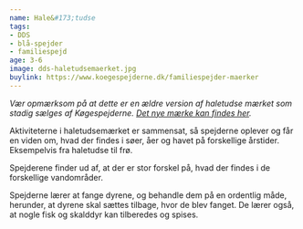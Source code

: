```yaml
---
name: Hale&#173;tudse
tags:
- DDS
- blå-spejder
- familiespejd
age: 3-6
image: dds-haletudsemaerket.jpg
buylink: https://www.koegespejderne.dk/familiespejder-maerker
---
```

*Vær opmærksom på at dette er en ældre version af haletudse mærket som stadig sælges af Køgespejderne. [Det nye mærke kan findes her](/m/dds-haletudse).*

Aktiviteterne i haletudsemærket er sammensat, så spejderne oplever og får en viden om, hvad der findes i søer, åer og havet på forskellige årstider. Eksempelvis fra haletudse til frø.

Spejderene finder ud af, at der er stor forskel på, hvad der findes i de forskellige vandområder.

Spejderne lærer at fange dyrene, og behandle dem på en ordentlig måde, herunder, at dyrene skal sættes tilbage, hvor de blev fanget. De lærer også, at nogle fisk og skalddyr kan tilberedes og spises.